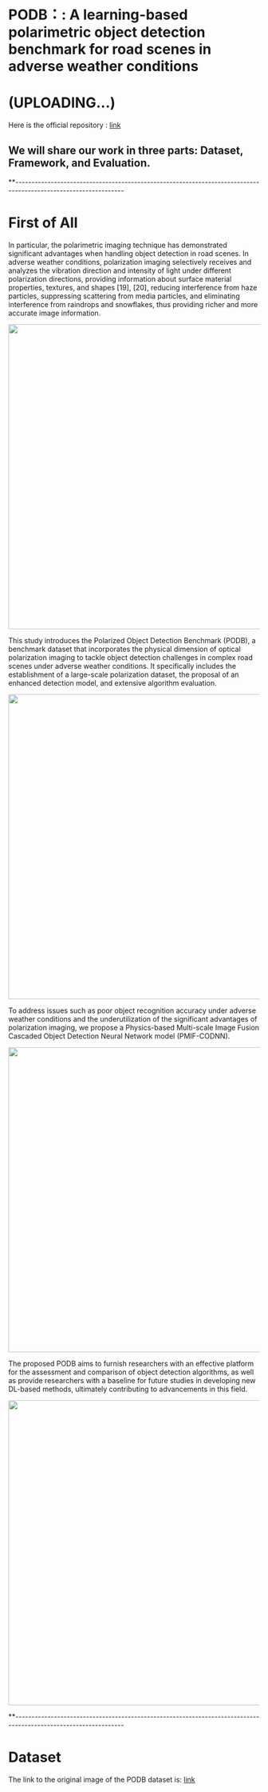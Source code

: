 # PODB：: A learning-based polarimetric object detection benchmark for road scenes in adverse weather conditions
# (UPLOADING...)
Here is the official repository : [link](https://github.com/zhuz-bit/PODB/tree/main)
## We will share our work in three parts: **Dataset**, **Framework**, and **Evaluation**.
**----------------------------------------------------------------------------------------------------------------

# **First of All**
In particular, the polarimetric imaging technique has demonstrated significant advantages when handling object detection in road scenes. In adverse weather conditions, polarization imaging selectively receives and analyzes the vibration direction and intensity of light under different polarization directions, providing information about surface material properties, textures, and shapes [19], [20], reducing interference from haze particles, suppressing scattering from media particles, and eliminating interference from raindrops and snowflakes, thus providing richer and more accurate image information.

<img src="https://github.com/zhuz-bit/PODB/blob/main/paper/%E5%9B%BE%E7%89%875.png" width="610px">

This study introduces the Polarized Object Detection Benchmark (PODB), a benchmark dataset that incorporates the physical dimension of optical polarization imaging to tackle object detection challenges in complex road scenes under adverse weather conditions. It specifically includes the establishment of a large-scale polarization dataset, the proposal of an enhanced detection model, and extensive algorithm evaluation.

<img src="https://github.com/zhuz-bit/PODB/blob/main/paper/image3.png" width="610px">

To address issues such as poor object recognition accuracy under adverse weather conditions and the underutilization of the significant advantages of polarization imaging, we propose a Physics-based Multi-scale Image Fusion Cascaded Object Detection Neural Network model (PMIF-CODNN).

<img src="https://github.com/zhuz-bit/PODB/blob/main/paper/image15.png" width="610px">

The proposed PODB aims to furnish researchers with an effective platform for the assessment and comparison of object detection algorithms, as well as provide researchers with a baseline for future studies in developing new DL-based methods, ultimately contributing to advancements in this field.

<img src="https://github.com/zhuz-bit/PODB/blob/main/paper/image000.png" width="610px">

**----------------------------------------------------------------------------------------------------------------


# **Dataset**
The link to the original image of the PODB dataset is: [link]()

